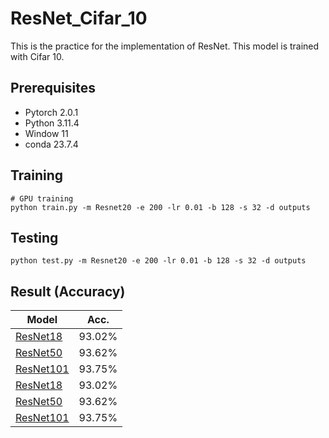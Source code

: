 # ResNet_Cifar_10

This is the practice for the implementation of ResNet. This model is trained with Cifar 10.

## Prerequisites
- Pytorch 2.0.1
- Python 3.11.4
- Window 11
- conda 23.7.4

## Training
```
# GPU training
python train.py -m Resnet20 -e 200 -lr 0.01 -b 128 -s 32 -d outputs
```

## Testing
```
python test.py -m Resnet20 -e 200 -lr 0.01 -b 128 -s 32 -d outputs
```

## Result (Accuracy)

| Model             | Acc.        |
| ----------------- | ----------- |
| [ResNet18](https://arxiv.org/abs/1512.03385)          | 93.02%      |
| [ResNet50](https://arxiv.org/abs/1512.03385)          | 93.62%      |
| [ResNet101](https://arxiv.org/abs/1512.03385)         | 93.75%      |
| [ResNet18](https://arxiv.org/abs/1512.03385)          | 93.02%      |
| [ResNet50](https://arxiv.org/abs/1512.03385)          | 93.62%      |
| [ResNet101](https://arxiv.org/abs/1512.03385)         | 93.75%      |
